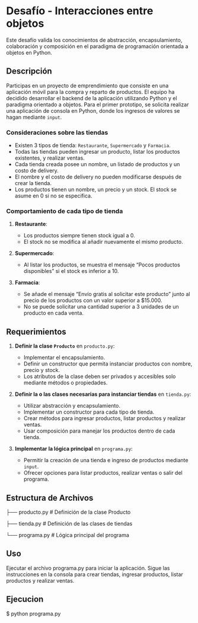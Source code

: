 # Desafío - Interacciones entre objetos

Este desafío valida los conocimientos de abstracción, encapsulamiento, colaboración y composición en el paradigma de programación orientada a objetos en Python.

## Descripción

Participas en un proyecto de emprendimiento que consiste en una aplicación móvil para la compra y reparto de productos. El equipo ha decidido desarrollar el backend de la aplicación utilizando Python y el paradigma orientado a objetos. Para el primer prototipo, se solicita realizar una aplicación de consola en Python, donde los ingresos de valores se hagan mediante `input`.

### Consideraciones sobre las tiendas

- Existen 3 tipos de tienda: `Restaurante`, `Supermercado` y `Farmacia`.
- Todas las tiendas pueden ingresar un producto, listar los productos existentes, y realizar ventas.
- Cada tienda creada posee un nombre, un listado de productos y un costo de delivery.
- El nombre y el costo de delivery no pueden modificarse después de crear la tienda.
- Los productos tienen un nombre, un precio y un stock. El stock se asume en 0 si no se especifica.

### Comportamiento de cada tipo de tienda

1. **Restaurante**:

   - Los productos siempre tienen stock igual a 0.
   - El stock no se modifica al añadir nuevamente el mismo producto.

2. **Supermercado**:

   - Al listar los productos, se muestra el mensaje “Pocos productos disponibles” si el stock es inferior a 10.

3. **Farmacia**:
   - Se añade el mensaje “Envío gratis al solicitar este producto” junto al precio de los productos con un valor superior a $15.000.
   - No se puede solicitar una cantidad superior a 3 unidades de un producto en cada venta.

## Requerimientos

1. **Definir la clase `Producto`** en `producto.py`:

   - Implementar el encapsulamiento.
   - Definir un constructor que permita instanciar productos con nombre, precio y stock.
   - Los atributos de la clase deben ser privados y accesibles solo mediante métodos o propiedades.

2. **Definir la o las clases necesarias para instanciar tiendas** en `tienda.py`:

   - Utilizar abstracción y encapsulamiento.
   - Implementar un constructor para cada tipo de tienda.
   - Crear métodos para ingresar productos, listar productos y realizar ventas.
   - Usar composición para manejar los productos dentro de cada tienda.

3. **Implementar la lógica principal** en `programa.py`:
   - Permitir la creación de una tienda e ingreso de productos mediante `input`.
   - Ofrecer opciones para listar productos, realizar ventas o salir del programa.

## Estructura de Archivos

├── producto.py # Definición de la clase Producto

├── tienda.py # Definición de las clases de tiendas

└── programa.py # Lógica principal del programa

## Uso

Ejecutar el archivo programa.py para iniciar la aplicación. Sigue las instrucciones en la consola para crear tiendas, ingresar productos, listar productos y realizar ventas.

## Ejecucion

$ python programa.py
